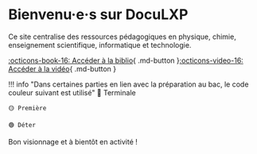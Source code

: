 # Bienvenu·e·s sur DocuLXP

Ce site centralise des ressources pédagogiques en physique, chimie, enseignement scientifique, informatique et technologie.

[:octicons-book-16: Accéder à la biblio](https://biblio.lycee-experimental.org){ .md-button }[:octicons-video-16: Accéder à la vidéo](https://video.lycee-experimental.org){ .md-button }


!!! info "Dans certaines parties en lien avec la préparation au bac, le code couleur suivant est utilisé"
    🔴 Terminale

    🟡 Première

    🟢 Déter

Bon visionnage et à bientôt en activité !